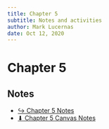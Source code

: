 ```yaml
---
title: Chapter 5
subtitle: Notes and activities
author: Mark Lucernas
date: Oct 12, 2020
---
```



# Chapter 5

## Notes

- [↪ Chapter 5 Notes](notes)
- [⬇ Chapter 5 Canvas Notes](file:../../../../../files/fall-2020/CISC-192/chapter-5/chapter-5_notes.pdf)

